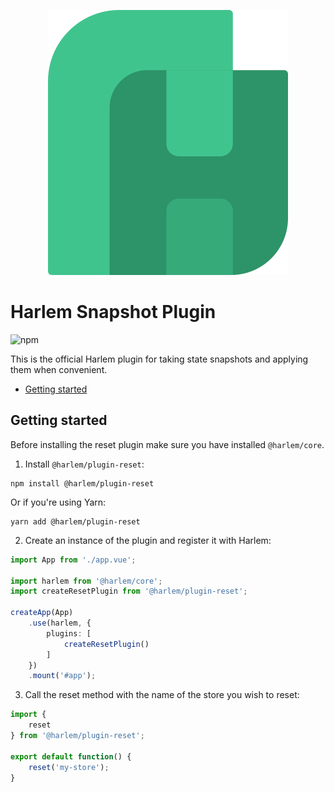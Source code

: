 <p align="center">
    <a href="https://harlemjs.com">
        <img src="https://raw.githubusercontent.com/andrewcourtice/harlem/main/app/src/assets/images/logo-192.svg" alt="Harlem"/>
    </a>
</p>

# Harlem Snapshot Plugin

![npm](https://img.shields.io/npm/v/@harlem/plugin-snapshot)

This is the official Harlem plugin for taking state snapshots and applying them when convenient.

<!-- TOC depthfrom:2 -->

- [Getting started](#getting-started)

<!-- /TOC -->

## Getting started

Before installing the reset plugin make sure you have installed `@harlem/core`.

1. Install `@harlem/plugin-reset`:
```
npm install @harlem/plugin-reset
```
Or if you're using Yarn:
```
yarn add @harlem/plugin-reset
```

2. Create an instance of the plugin and register it with Harlem:
```typescript
import App from './app.vue';

import harlem from '@harlem/core';
import createResetPlugin from '@harlem/plugin-reset';

createApp(App)
    .use(harlem, {
        plugins: [
            createResetPlugin()
        ]
    })
    .mount('#app');
```

3. Call the reset method with the name of the store you wish to reset:
```typescript
import {
    reset
} from '@harlem/plugin-reset';

export default function() {
    reset('my-store');
}
```
